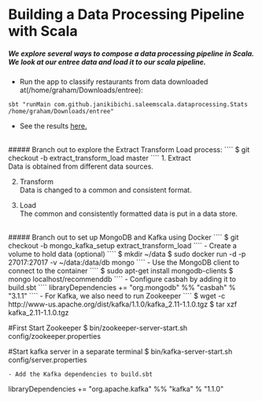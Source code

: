 # Building a Data Processing Pipeline with Scala
##### We explore several ways to compose a data processing pipeline in Scala. We look at our entree data and load it to our scala pipeline.

- Run the app to classify restaurants from data downloaded at(/home/graham/Downloads/entree):
````
sbt "runMain com.github.janikibichi.saleemscala.dataprocessing.Stats /home/graham/Downloads/entree"
````
- See the results [here.](https://asciinema.org/a/4U80cKuZarkPnnedgjNPkyzwI)
<br>
##### Branch out to explore the Extract Transform Load process:
````
$ git checkout -b extract_transform_load master
````
1. Extract<br>
Data is obtained from different data sources.

2. Transform<br>
Data is changed to a common and consistent format.

3. Load<br>
The common and consistently formatted data is put in a data store.
<br>
##### Branch out to set up MongoDB and Kafka using Docker
````
$ git checkout -b mongo_kafka_setup extract_transform_load
````
- Create a volume to hold data (optional)
````
$ mkdir ~/data
$ sudo docker run -d -p 27017:27017 -v ~/data:/data/db mongo
````
- Use the MongoDB client to connect to the container
````
$ sudo apt-get install mongodb-clients
$ mongo localhost/recommenddb
````
- Configure casbah by adding it to build.sbt
````
libraryDependencies += "org.mongodb" %% "casbah" % "3.1.1"
````
- For Kafka, we also need to run Zookeeper
````
$ wget -c http://www-us.apache.org/dist/kafka/1.1.0/kafka_2.11-1.1.0.tgz
$ tar xzf kafka_2.11-1.1.0.tgz

#First Start Zookeeper
$ bin/zookeeper-server-start.sh config/zookeeper.properties

#Start kafka server in a separate terminal
$ bin/kafka-server-start.sh config/server.properties
````
- Add the Kafka dependencies to build.sbt
````
libraryDependencies += "org.apache.kafka" %% "kafka" % "1.1.0"
````


